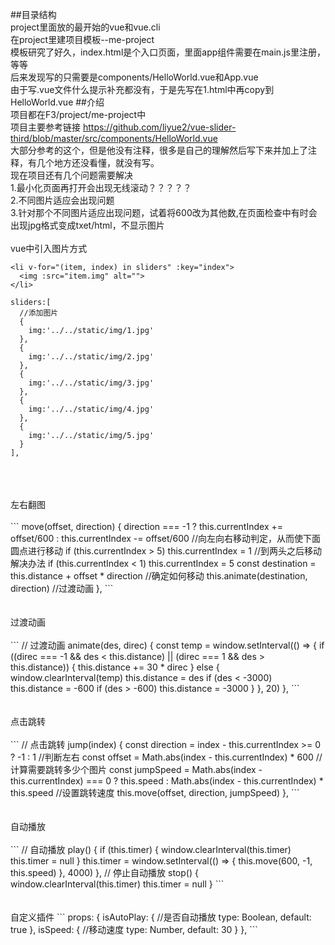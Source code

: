 ##目录结构
<br>project里面放的最开始的vue和vue.cli
<br>在project里建项目模板--me-project
<br>模板研究了好久，index.html是个入口页面，里面app组件需要在main.js里注册，等等
<br>后来发现写的只需要是components/HelloWorld.vue和App.vue
<br>由于写.vue文件什么提示补充都没有，于是先写在1.html中再copy到HelloWorld.vue
##介绍
<br>项目都在F3/project/me-project中
<br>项目主要参考链接 https://github.com/liyue2/vue-slider-third/blob/master/src/components/HelloWorld.vue
<br>大部分参考的这个，但是他没有注释，很多是自己的理解然后写下来并加上了注释，有几个地方还没看懂，就没有写。
<br>现在项目还有几个问题需要解决
<br>1.最小化页面再打开会出现无线滚动？？？？？
<br>2.不同图片适应会出现问题
<br>3.针对那个不同图片适应出现问题，试着将600改为其他数,在页面检查中有时会出现jpg格式变成txet/html，不显示图片
<br>
<br>vue中引入图片方式
```
<li v-for="(item, index) in sliders" :key="index">
  <img :src="item.img" alt="">
</li>

sliders:[
  //添加图片
  {
    img:'../../static/img/1.jpg'
  },
  {
    img:'../../static/img/2.jpg'
  },
  {
    img:'../../static/img/3.jpg'
  },
  {
    img:'../../static/img/4.jpg'
  },
  {
    img:'../../static/img/5.jpg'
  }
],
```
<br>
<br>
<br>左右翻图
<br>
<br>
```
move(offset, direction) {
    direction === -1 ? this.currentIndex += offset/600 : this.currentIndex -= offset/600 //向左向右移动判定，从而使下面圆点进行移动
    if (this.currentIndex > 5) this.currentIndex = 1 //到两头之后移动解决办法
    if (this.currentIndex < 1) this.currentIndex = 5
    const destination = this.distance + offset * direction //确定如何移动
    this.animate(destination, direction) //过渡动画
},
```
<br>
<br>
<br>过渡动画
<br>
<br>
```
// 过渡动画
animate(des, direc) {
  const temp = window.setInterval(() => {
    if ((direc === -1 && des < this.distance) || (direc === 1 && des > this.distance)) {
      this.distance += 30 * direc
    }
    else {
      window.clearInterval(temp)
      this.distance = des
      if (des < -3000) this.distance = -600
      if (des > -600) this.distance = -3000
    }
  }, 20)
},
```
<br>
<br>
<br>点击跳转
<br>
<br>
```
// 点击跳转
jump(index) {
  const direction = index - this.currentIndex >= 0 ? -1 : 1 //判断左右
  const offset = Math.abs(index - this.currentIndex) * 600  //计算需要跳转多少个图片
  const jumpSpeed = Math.abs(index - this.currentIndex) === 0 ? this.speed : Math.abs(index - this.currentIndex) * this.speed //设置跳转速度
  this.move(offset, direction, jumpSpeed)
},
```
<br>
<br>
<br>自动播放
<br>
<br>
```
// 自动播放
play() {
  if (this.timer) {
    window.clearInterval(this.timer)
    this.timer = null
  }
  this.timer = window.setInterval(() => {
    this.move(600, -1, this.speed)
  }, 4000)
},
// 停止自动播放
stop() {
  window.clearInterval(this.timer)
  this.timer = null
}
```
<br>
<br>
<br>自定义插件
```
props: {
    isAutoPlay: { //是否自动播放
      type: Boolean,
      default: true
    },
    isSpeed: { //移动速度
      type: Number,
      default: 30
    }
},
```
<br>
<br>
<br>
